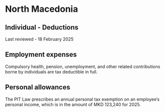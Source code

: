 # North Macedonia
## Individual - Deductions
Last reviewed - 18 February 2025
## Employment expenses
Compulsory health, pension, unemployment, and other related contributions borne by individuals are tax deductible in full.
## Personal allowances
The PIT Law prescribes an annual personal tax exemption on an employee’s personal income, which is in the amount of MKD 123,240 for 2025.
